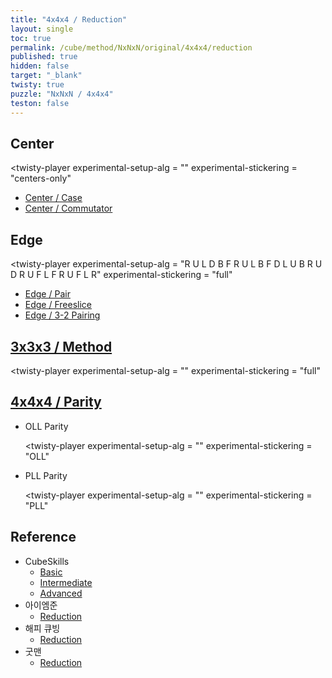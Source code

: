 ```yaml
---
title: "4x4x4 / Reduction"
layout: single
toc: true
permalink: /cube/method/NxNxN/original/4x4x4/reduction
published: true
hidden: false
target: "_blank"
twisty: true
puzzle: "NxNxN / 4x4x4"
teston: false
---
```

<span
  id     = "cube"
  puzzle = "{{page.puzzle}}"
  teston = "{{page.teston}}"
  alg                       = "y y y"
  experimental-setup-anchor = "end" >

<head>
  <base target = "{{page.target}}">
</head>



## Center

<twisty-player
  experimental-setup-alg  = ""
  experimental-stickering = "centers-only"
></twisty-player>

- [Center / Case](/cube/method/NxNxN/original/4x4x4/center/case)
- [Center / Commutator](/cube/method/NxNxN/original/4x4x4/center/commutator)



## Edge

<twisty-player
  experimental-setup-alg  = "R U L D B F R U L B F D L U B R U D R U F L F R U F L R"
  experimental-stickering = "full"
></twisty-player>

- [Edge / Pair](/cube/method/NxNxN/original/4x4x4/edge/pair)
- [Edge / Freeslice](/cube/method/NxNxN/original/4x4x4/edge/freeslice)
- [Edge / 3-2 Pairing](/cube/method/NxNxN/original/4x4x4/edge/3-2_pairing)



## [3x3x3 / Method](/cube/method/NxNxN/original/3x3x3#method)

<twisty-player
  experimental-setup-alg  = ""
  experimental-stickering = "full"
></twisty-player>



## [4x4x4 / Parity](/cube/method/NxNxN/original/4x4x4/parity)

- OLL Parity

  <twisty-player
    experimental-setup-alg  = ""
    experimental-stickering = "OLL"
  ></twisty-player>

- PLL Parity

  <twisty-player
    experimental-setup-alg  = ""
    experimental-stickering = "PLL"
  ></twisty-player>



## Reference

- CubeSkills
  - [Basic](https://www.cubeskills.com/tutorials/beginners-method-for-solving-the-4x4-cube)
  - [Intermediate](https://www.cubeskills.com/tutorials/intermediate-tips-and-yau-method)
  - [Advanced](https://www.cubeskills.com/tutorials/advanced-4x4-tips-and-techniques)
- 아이엠준
  - [Reduction](https://youtu.be/jqSLBR38hUA)
- 해피 큐빙
  - [Reduction](https://youtu.be/peOCNSIogGg)
- 굿맨
  - [Reduction](https://youtu.be/rNE9o1YTh0g)
